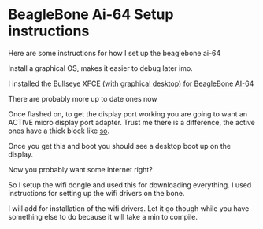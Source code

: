 # BeagleBone Ai-64 Setup instructions
Here are some instructions for how I set up the beaglebone ai-64

Install a graphical OS, makes it easier to debug later imo.

I installed the [Bullseye XFCE (with graphical desktop) for BeagleBone AI-64](https://beagleboard.org/latest-images)

There are probably more up to date ones now

Once flashed on, to get the display port working you are going to want an ACTIVE micro display port adapter. Trust me there is a difference, the active ones have a thick block like [so]().

Once you get this and boot you should see a desktop boot up on the display.

Now you probably want some internet right?
 
So I setup the wifi dongle and used this for downloading everything. I used [](https://github.com/kelebek333/rtl8188fu) instructions for setting up the wifi drivers on the bone.

I will add for installation of the wifi drivers. Let it go though while you have something else to do because it will take a min to compile.
